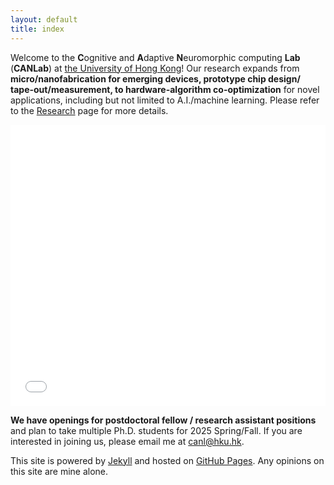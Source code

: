 ```yaml
---
layout: default
title: index
---
```


<!-- <div class="gravatar"></div> -->

<!-- <img src="/assets/pics/yampak.jpeg" width='100%'> -->

Welcome to the **C**ognitive and **A**daptive **N**euromorphic computing **Lab** (**CANLab**) at [the University of Hong Kong](https://www.hku.hk)! Our research expands from **micro/nanofabrication for emerging devices, prototype chip design/ tape-out/measurement, to hardware-algorithm co-optimization** for novel applications, including but not limited to A.I./machine learning. Please refer to the [Research](/research.html) page for more details.

<iframe class="slideshow-iframe" src="slides/home-pics.html"
style="width:100%; height: 450px"  frameborder="0" scrolling="no" onload="resizeIframe(this)"></iframe>

**We have openings for postdoctoral fellow / research assistant positions** and plan to take multiple Ph.D. students for 2025 Spring/Fall. If you are interested in joining us, please email me at [canl@hku.hk](mailto:canl@hku.hk).


<!-- Within the **C**hips for 
**A**ccelerating
**N**euromorphic applications
Lab
(**CAN**) Lab,  -->



<!-- 

You can find me in a variety of places on the web:

<p class="social">
    <a href="mailto:canl@hku.hk" title="Email me"><i class="icon-gmail"></i></a>
    <a href="https://www.linkedin.com/in/can-li-b8705125/" title="Connect with me on LinkedIn"><i class="icon-linkedin-squared"></i></a>
    <a href="https://github.com/lican81" title="Fork me on GitHub"><i class="icon-github-circled"></i></a>
</p> -->


<p>This site is powered by <a href="http://jekyllrb.com/">Jekyll</a> and hosted on
<a href="https://pages.github.com/">GitHub Pages</a>. Any opinions on this site are mine alone.</p>

